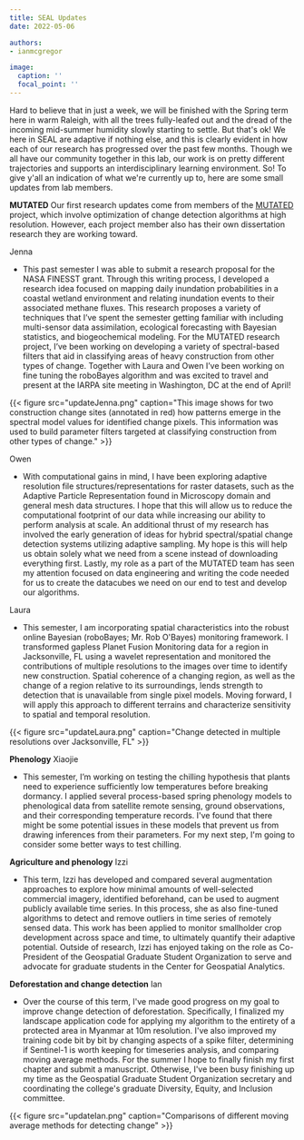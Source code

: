 ```yaml
---
title: SEAL Updates
date: 2022-05-06

authors:
- ianmcgregor

image:
  caption: ''
  focal_point: ''
---
```


Hard to believe that in just a week, we will be finished with the Spring term here in warm Raleigh, with all the trees fully-leafed out and the dread of the incoming mid-summer humidity slowly starting to settle. But that's ok! We here in SEAL are adaptive if nothing else, and this is clearly evident in how each of our research has progressed over the past few months. Though we all have our community together in this lab, our work is on pretty different trajectories and supports an interdisciplinary learning environment. So! To give y'all an indication of what we're currently up to, here are some small updates from lab members.

**MUTATED**
Our first research updates come from members of the [MUTATED](https://ncsu-seal.netlify.app/project/mutated/) project, which involve optimization of change detection algorithms at high resolution. However, each project member also has their own dissertation research they are working toward.

Jenna
- This past semester I was able to submit a research proposal for the NASA FINESST grant. Through this writing process, I developed a research idea focused on mapping daily inundation probabilities in a coastal wetland environment and relating inundation events to their associated methane fluxes. This research proposes a variety of techniques that I’ve spent the semester getting familiar with including multi-sensor data assimilation, ecological forecasting with Bayesian statistics, and biogeochemical modeling. For the MUTATED research project, I’ve been working on developing a variety of spectral-based filters that aid in classifying areas of heavy construction from other types of change.  Together with Laura and Owen I’ve been working on fine tuning the roboBayes algorithm and was excited to travel and present at the IARPA site meeting in Washington, DC at the end of April!

{{< figure src="updateJenna.png" caption="This image shows for two construction change sites (annotated in red) how patterns emerge in the spectral model values for identified change pixels. This information was used to build parameter filters targeted at classifying construction from other types of change." >}}

Owen
- With computational gains in mind, I have been exploring adaptive resolution file structures/representations for raster datasets, such as the Adaptive Particle Representation found in Microscopy domain and general mesh data structures. I hope that this will allow us to reduce the computational footprint of our data while increasing our ability to perform analysis at scale. An additional thrust of my research has involved the early generation of ideas for hybrid spectral/spatial change detection systems utilizing adaptive sampling. My hope is this will help us obtain solely what we need from a scene instead of downloading everything first. Lastly, my role as a part of the MUTATED team has seen my attention focused on data engineering and writing the code needed for us to create the datacubes we need on our end to test and develop our algorithms.

Laura
- This semester, I am incorporating spatial characteristics into the robust online Bayesian (roboBayes; Mr. Rob O'Bayes) monitoring framework. I transformed gapless Planet Fusion Monitoring data for a region in Jacksonville, FL using a wavelet representation and monitored the contributions of multiple resolutions to the images over time to identify new construction. Spatial coherence of a changing region, as well as the change of a region relative to its surroundings, lends strength to detection that is unavailable from single pixel models. Moving forward, I will apply this approach to different terrains and characterize sensitivity to spatial and temporal resolution.

{{< figure src="updateLaura.png" caption="Change detected in multiple resolutions over Jacksonville, FL" >}}

**Phenology**
Xiaojie
- This semester, I’m working on testing the chilling hypothesis that plants need to experience sufficiently low temperatures before breaking dormancy. I applied several process-based spring phenology models to phenological data from satellite remote sensing, ground observations, and their corresponding temperature records. I've found that there might be some potential issues in these models that prevent us from drawing inferences from their parameters. For my next step, I'm going to consider some better ways to test chilling.

**Agriculture and phenology**
Izzi
- This term, Izzi has developed and compared several augmentation approaches to explore how minimal amounts of well-selected commercial imagery, identified beforehand, can be used to augment publicly available time series. In this process, she as also fine-tuned algorithms to detect and remove outliers in time series of remotely sensed data. This work has been applied to monitor smallholder crop development across space and time, to ultimately quantify their adaptive potential. Outside of research, Izzi has enjoyed taking on the role as Co-President of the Geospatial Graduate Student Organization to serve and advocate for graduate students in the Center for Geospatial Analytics.

**Deforestation and change detection**
Ian
- Over the course of this term, I've made good progress on my goal to improve change detection of deforestation. Specifically, I finalized my landscape application code for applying my algorithm to the entirety of a protected area in Myanmar at 10m resolution. I've also improved my training code bit by bit by changing aspects of a spike filter, determining if Sentinel-1 is worth keeping for timeseries analysis, and comparing moving average methods. For the summer I hope to finally finish my first chapter and submit a manuscript. Otherwise, I've been busy finishing up my time as the Geospatial Graduate Student Organization secretary and coordinating the college's graduate Diversity, Equity, and Inclusion committee.

{{< figure src="updateIan.png" caption="Comparisons of different moving average methods for detecting change" >}}
